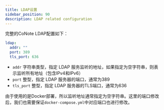 ```yaml
---
title: LDAP设置
sidebar_position: 90
description: LDAP related configuration
---
```


完整的CoNote LDAP配置如下：

```yaml
ldap:
  addr: ""
  port: 389
  tls_port: 636
```

- `addr` 字符串类型，指定 LDAP 服务监听的地址，如果指定为空字符串，则表示监听所有地址（包含IPv4和IPv6）
- `port` 整型，指定 LDAP 服务器的端口，通常为389
- `tls_port` 整型，指定 LDAP 服务器的TLS端口，通常为636

由于使用的是Docker部署，所以监听地址通常指定为空字符串。这里的端口修改后，我们也需要保证`docker-compose.yml`中对应端口也进行修改。
